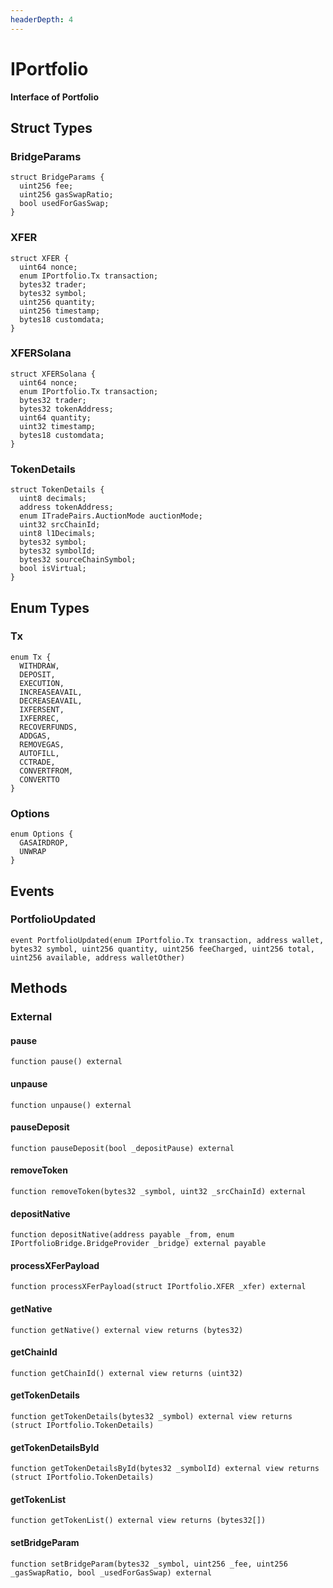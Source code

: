 ```yaml
---
headerDepth: 4
---
```


# IPortfolio

**Interface of Portfolio**

## Struct Types

### BridgeParams

```solidity
struct BridgeParams {
  uint256 fee;
  uint256 gasSwapRatio;
  bool usedForGasSwap;
}
```
### XFER

```solidity
struct XFER {
  uint64 nonce;
  enum IPortfolio.Tx transaction;
  bytes32 trader;
  bytes32 symbol;
  uint256 quantity;
  uint256 timestamp;
  bytes18 customdata;
}
```
### XFERSolana

```solidity
struct XFERSolana {
  uint64 nonce;
  enum IPortfolio.Tx transaction;
  bytes32 trader;
  bytes32 tokenAddress;
  uint64 quantity;
  uint32 timestamp;
  bytes18 customdata;
}
```
### TokenDetails

```solidity
struct TokenDetails {
  uint8 decimals;
  address tokenAddress;
  enum ITradePairs.AuctionMode auctionMode;
  uint32 srcChainId;
  uint8 l1Decimals;
  bytes32 symbol;
  bytes32 symbolId;
  bytes32 sourceChainSymbol;
  bool isVirtual;
}
```

## Enum Types

### Tx

```solidity
enum Tx {
  WITHDRAW,
  DEPOSIT,
  EXECUTION,
  INCREASEAVAIL,
  DECREASEAVAIL,
  IXFERSENT,
  IXFERREC,
  RECOVERFUNDS,
  ADDGAS,
  REMOVEGAS,
  AUTOFILL,
  CCTRADE,
  CONVERTFROM,
  CONVERTTO
}
```
### Options

```solidity
enum Options {
  GASAIRDROP,
  UNWRAP
}
```

## Events

### PortfolioUpdated

```solidity:no-line-numbers
event PortfolioUpdated(enum IPortfolio.Tx transaction, address wallet, bytes32 symbol, uint256 quantity, uint256 feeCharged, uint256 total, uint256 available, address walletOther)
```

## Methods

### External

#### pause

```solidity:no-line-numbers
function pause() external
```

#### unpause

```solidity:no-line-numbers
function unpause() external
```

#### pauseDeposit

```solidity:no-line-numbers
function pauseDeposit(bool _depositPause) external
```

#### removeToken

```solidity:no-line-numbers
function removeToken(bytes32 _symbol, uint32 _srcChainId) external
```

#### depositNative

```solidity:no-line-numbers
function depositNative(address payable _from, enum IPortfolioBridge.BridgeProvider _bridge) external payable
```

#### processXFerPayload

```solidity:no-line-numbers
function processXFerPayload(struct IPortfolio.XFER _xfer) external
```

#### getNative

```solidity:no-line-numbers
function getNative() external view returns (bytes32)
```

#### getChainId

```solidity:no-line-numbers
function getChainId() external view returns (uint32)
```

#### getTokenDetails

```solidity:no-line-numbers
function getTokenDetails(bytes32 _symbol) external view returns (struct IPortfolio.TokenDetails)
```

#### getTokenDetailsById

```solidity:no-line-numbers
function getTokenDetailsById(bytes32 _symbolId) external view returns (struct IPortfolio.TokenDetails)
```

#### getTokenList

```solidity:no-line-numbers
function getTokenList() external view returns (bytes32[])
```

#### setBridgeParam

```solidity:no-line-numbers
function setBridgeParam(bytes32 _symbol, uint256 _fee, uint256 _gasSwapRatio, bool _usedForGasSwap) external
```

